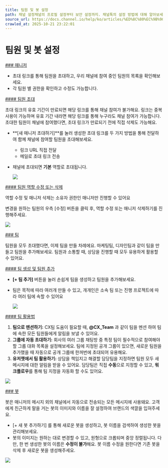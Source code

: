 ```yaml
---
title: 팀원 및 봇 설정
path: 채널 설정채널의 프로필 설정부터 보안 설정까지. 채널톡의 설정 방법에 대해 알아보세요.14개의 아티클 > 팀원 구성회사의 팀과 팀원을 그대로 채널톡에 옮겨오세요. 채널에 팀원을 초대하고, 목적에 맞게 팀을 형성해 효율적으로 소통할 수 있어요.2개의 아티클 > 팀원 및 봇 설정회사의 팀과 팀원을 그대로 채널톡에 옮겨오세요. 채널에 팀원을 초대하고, 목적에 맞게 팀을 형성해 효율적으로 소통할 수 있어요. 팀원을 도와 메시지를 자동으로 보낼 ‘봇'도 설정할 수 있어요.
source_url: https://docs.channel.io/help/ko/articles/%ED%8C%80%EC%9B%90-%EB%B0%8F-%EB%B4%87-%EC%84%A4%EC%A0%95-a215cda0
crawled_at: 2025-10-21 23:22:01
---
```


# 팀원 및 봇 설정

[### 매니저](#매니저)

* 초대 링크를 통해 팀원을 초대하고, 우리 채널에 참여 중인 팀원의 목록을 확인해보세요.
* 각 팀원 별 권한을 확인하고 수정도 가능합니다.

[#### 팀원 초대](#팀원-초대)

초대 링크의 유효 기간이 만료되면 해당 링크를 통해 채널 참여가 불가해요.
링크는 중복 사용이 가능하며 유효 기간 내라면 해당 링크를 통해 누구라도 채널 참여가 가능합니다.
초대한 팀원이 채널에 참여했다면, 초대 링크가 만료되기 전에 직접 삭제도 가능해요.

* **[새 매니저 초대하기]**를 눌러 생성한 초대 링크를 두 가지 방법을 통해 전달하여 함께 채널에 참여할 팀원을 초대해보세요.

  * 링크 URL 직접 전달
  * 메일로 초대 링크 전송
* 채널에 초대되면 **기본** 역할로 초대됩니다.

  ![](https://cf.channel.io/document/spaces/6/articles/22/revisions/61/usermedia/662b0fa2e25dc9a911ef)

[#### 팀원 역할 수정 또는 삭제](#팀원-역할-수정-또는-삭제)

역할 수정 및 매니저 삭제는 소유자 권한인 매니저만 진행할 수 있어요

변경을 원하는 팀원의 우측 [수정] 버튼을 클릭 후, 역할 수정 또는 매니저 삭제하기를 진행해주세요.

![](https://cf.channel.io/document/spaces/6/articles/22/revisions/61/usermedia/662b0fa326b2d330f105)

[### 팀](#팀)

팀원을 모두 초대했다면, 이제 팀을 만들 차례에요. 마케팅팀, 디자인팀과 같이 팀을 만들고 팀원을 추가해보세요. 팀원과 소통할 때, 상담을 진행할 때 모두 유용하게 활용할 수 있어요.

[#### 팀 생성 및 팀원 추가](#팀-생성-및-팀원-추가)

* **[+ 팀 추가]** 버튼을 눌러 손쉽게 팀을 생성하고 팀원을 추가해보세요.
* 팀은 목적에 따라 여러개 만들 수 있고, 개개인은 소속 팀 또는 진행 프로젝트에 따라 여러 팀에 속할 수 있어요

  ![](https://cf.channel.io/document/spaces/6/articles/22/revisions/61/usermedia/662b0fa394edca4257a2)

[#### 팀 활용법](#팀-활용법)

1. **팀으로 멘션하기:** CX팀 도움이 필요할 때, **@CX\_Team** 과 같이 팀을 멘션 하여 팀에 속한 모든 팀원들에게 알림을 보낼 수 있어요.
2. **그룹에 자동 초대하기:** 회사의 여러 그룹 채팅방 중 특정 팀이 필수적으로 참여해야 할 그룹 대화 목록을 설정해보세요.
   팀에 지정된 공개 그룹이 있으면, 새로운 팀원을 추가했을 때 자동으로 공개 그룹에 한꺼번에 초대되어 유용해요.
3. **유저챗에서 팀 활용하기:** 상담을 책임지고 해결할 담당팀을 지정하면 팀원 모두 새 메시지에 대한 알림을 받을 수 있어요. 담당팀은 직접 **수동**으로 지정할 수 있고, **워크플로우**를 통해 팀 지정을 자동화 할 수도 있어요.

![](https://cf.channel.io/document/spaces/6/articles/22/revisions/61/usermedia/662b0fa3c7cecefaa67f)

[### 봇](#봇)

봇은 매니저의 메시지 외의 채널에서 자동으로 전송되는 모든 메시지에 사용돼요. 고객에게 친근하게 말을 거는 봇의 이미지와 이름을 잘 설정하여 브랜드의 색깔을 입혀주세요.

* [+ 새 봇 추가하기] 를 통해 새로운 봇을 생성하고, 봇 이름을 검색하여 생성한 봇을 관리해보세요.
* 봇의 이미지는 원하는 대로 변경할 수 있고, 원형으로 크롭되며 중앙 정렬됩니다. 다만, 한 번 생성한 봇의 이름은 **수정이 불가**해요. 봇 이름 수정을 원한다면 기존 봇을 삭제 후 새로운 봇을 생성해주세요.

![](https://cf.channel.io/document/spaces/6/articles/22/revisions/61/usermedia/662b0fa4256d6070df15)